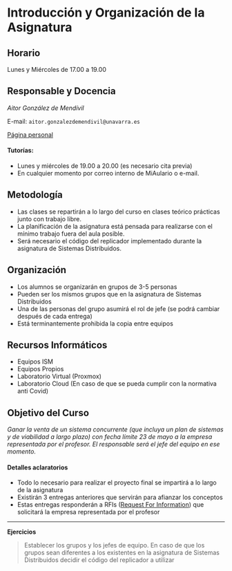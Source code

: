 # Introducción y Organización de la Asignatura

## Horario

Lunes y Miércoles de 17.00 a 19.00

## Responsable y Docencia

*Aitor González de Mendívil*

E-mail: `aitor.gonzalezdemendivil@unavarra.es`

[Página personal](https://www.unavarra.es/pdi?uid=811566)

#### Tutorías:
* Lunes y miércoles de 19.00 a 20.00 (es necesario cita previa)
* En cualquier momento por correo interno de MiAulario o e-mail.

## Metodología

* Las clases se repartirán a lo largo del curso en clases teórico prácticas junto con
trabajo libre.
* La planificación de la asignatura está pensada para realizarse con el mínimo trabajo
fuera del aula posible.
* Será necesario el código del replicador implementado durante la asignatura
de Sistemas Distribuidos.

## Organización

* Los alumnos se organizarán en grupos de 3-5 personas
* Pueden ser los mismos grupos que en la asignatura de Sistemas Distribuidos
* Una de las personas del grupo asumirá el rol de jefe (se podrá cambiar después de cada entrega)
* Está terminantemente prohibida la copia entre equipos

## Recursos Informáticos

* Equipos ISM
* Equipos Propios
* Laboratorio Virtual (Proxmox)
* Laboratorio Cloud (En caso de que se pueda cumplir con la normativa anti Covid)

## Objetivo del Curso

*Ganar la venta de un sistema concurrente (que incluya un plan de sistemas y de
  viabilidad a largo plazo) con fecha límite 23 de mayo a la empresa representada por el profesor.
  El responsable será el jefe del equipo en ese momento.*

#### Detalles aclaratorios
* Todo lo necesario para realizar el proyecto final se impartirá a lo largo de la asignatura
* Existirán 3 entregas anteriores que servirán para afianzar los conceptos
* Estas entregas responderán a RFIs ([Request For Information](https://en.wikipedia.org/wiki/Request_for_information)) que solicitará la empresa representada por el profesor  

___
**Ejercicios**

> Establecer los grupos y los jefes de equipo. En caso de que los grupos sean
diferentes a los existentes en la asignatura de Sistemas Distribuidos decidir el código del replicador a utilizar
